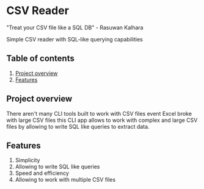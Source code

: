 # CSV Reader

"Treat your CSV file like a SQL DB" - Rasuwan Kalhara

Simple CSV reader with SQL-like querying capabilities

## Table of contents
1. [Project overview](#project-overview)
2. [Features](#features)

## Project overview

There aren't many CLI tools built to work with CSV files event Excel broke with large CSV files 
this CLI app allows to work with complex and large CSV files by allowing to write SQL like queries
to extract data.

## Features

1. Simplicity
2. Allowing to write SQL like queries
3. Speed and efficiency
4. Allowing to work with multiple CSV files
